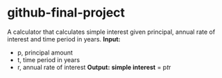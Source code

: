 # github-final-project
A calculator that calculates simple interest given principal, annual rate of interest and time period in years.
**Input:**
* p, principal amount
* t, time period in years
* r, annual rate of interest
**Output:**
**simple interest** = p*t*r
